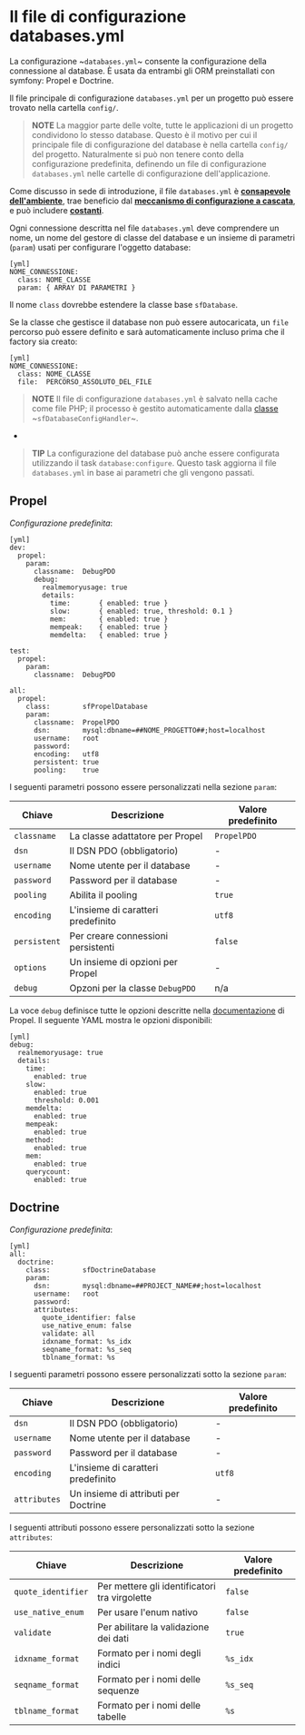 Il file di configurazione databases.yml
=======================================

La configurazione ~`databases.yml`~ consente la configurazione della
connessione al database. È usata da entrambi gli ORM preinstallati con symfony: Propel e
Doctrine.

Il file principale di configurazione `databases.yml` per un progetto può essere trovato
nella cartella `config/`.

>**NOTE**
>La maggior parte delle volte, tutte le applicazioni di un progetto condividono lo stesso
>database. Questo è il motivo per cui il principale file di configurazione del database è
>nella cartella `config/` del progetto. Naturalmente si può non tenere conto della configurazione
>predefinita, definendo un file di configurazione `databases.yml`
>nelle cartelle di configurazione dell'applicazione.

Come discusso in sede di introduzione, il file `databases.yml` è
[**consapevole dell'ambiente**](#chapter_03_consapevolezza_dell_ambiente), trae beneficio
dal [**meccanismo di configurazione a cascata**](#chapter_03_configurazione_a_cascata),
e può includere [**costanti**](#chapter_03_costanti).

Ogni connessione descritta nel file `databases.yml` deve comprendere un nome, un nome
del gestore di classe del database e un insieme di parametri (`param`) usati per configurare
l'oggetto database:

    [yml]
    NOME_CONNESSIONE:
      class: NOME_CLASSE
      param: { ARRAY DI PARAMETRI }

Il nome `class` dovrebbe estendere la classe base `sfDatabase`.

Se la classe che gestisce il database non può essere autocaricata, un `file` percorso può essere
definito e sarà automaticamente incluso prima che il factory sia creato:

    [yml]
    NOME_CONNESSIONE:
      class: NOME_CLASSE
      file:  PERCORSO_ASSOLUTO_DEL_FILE

>**NOTE**
>Il file di configurazione `databases.yml` è salvato nella cache come file PHP; il
>processo è gestito automaticamente dalla [classe](#chapter_14_config_handlers_yml)
>~`sfDatabaseConfigHandler`~.

-

>**TIP**
>La configurazione del database può anche essere configurata utilizzando
>il task `database:configure`. Questo task aggiorna il file `databases.yml`
>in base ai parametri che gli vengono passati.

Propel
------

*Configurazione predefinita*:

    [yml]
    dev:
      propel:
        param:
          classname:  DebugPDO
          debug:
            realmemoryusage: true
            details:
              time:       { enabled: true }
              slow:       { enabled: true, threshold: 0.1 }
              mem:        { enabled: true }
              mempeak:    { enabled: true }
              memdelta:   { enabled: true }

    test:
      propel:
        param:
          classname:  DebugPDO

    all:
      propel:
        class:        sfPropelDatabase
        param:
          classname:  PropelPDO
          dsn:        mysql:dbname=##NOME_PROGETTO##;host=localhost
          username:   root
          password:   
          encoding:   utf8
          persistent: true
          pooling:    true

I seguenti parametri possono essere personalizzati nella sezione `param`:

 | Chiave       | Descrizione                              | Valore predefinito |
 | ------------ | ---------------------------------------- | ------------------ |
 | `classname`  | La classe adattatore per Propel          | `PropelPDO`        |
 | `dsn`        | Il DSN PDO (obbligatorio)                | -                  |
 | `username`   | Nome utente per il database              | -                  |
 | `password`   | Password per il database                 | -                  |
 | `pooling`    | Abilita il pooling                       | `true`             |
 | `encoding`   | L'insieme di caratteri predefinito       | `utf8`            |
 | `persistent` | Per creare connessioni persistenti       | `false`            |
 | `options`    | Un insieme di opzioni per Propel         | -                  |
 | `debug`      | Opzoni per la classe `DebugPDO`          | n/a                |

La voce `debug` definisce tutte le opzioni descritte nella
[documentazione](http://www.propelorm.org/docs/api/1.4/runtime/propel-util/DebugPDO.html#class_details)
di Propel. Il seguente YAML mostra le opzioni disponibili:

    [yml]
    debug:
      realmemoryusage: true
      details:
        time:
          enabled: true
        slow:
          enabled: true
          threshold: 0.001
        memdelta:
          enabled: true
        mempeak:
          enabled: true
        method:
          enabled: true
        mem:
          enabled: true
        querycount:
          enabled: true

Doctrine
--------

*Configurazione predefinita*:

    [yml]
    all:
      doctrine:
        class:        sfDoctrineDatabase
        param:
          dsn:        mysql:dbname=##PROJECT_NAME##;host=localhost
          username:   root
          password:   
          attributes:
            quote_identifier: false
            use_native_enum: false
            validate: all
            idxname_format: %s_idx
            seqname_format: %s_seq
            tblname_format: %s

I seguenti parametri possono essere personalizzati sotto la sezione `param`:

 | Chiave       | Descrizione                              | Valore predefinito |
 | ------------ | ---------------------------------------- | ------------------ |
 | `dsn`        | Il DSN PDO (obbligatorio)                | -                  |
 | `username`   | Nome utente per il database              | -                  |
 | `password`   | Password per il database                 | -                  |
 | `encoding`   | L'insieme di caratteri predefinito       | `utf8`            |
 | `attributes` | Un insieme di attributi per Doctrine     | -                  |

I seguenti attributi possono essere personalizzati sotto la sezione `attributes`:

 | Chiave              | Descrizione                                   | Valore predefinito |
 | ------------------- | --------------------------------------------- | ------------------ |
 | `quote_identifier`  | Per mettere gli identificatori tra virgolette | `false`            |
 | `use_native_enum`   | Per usare l'enum nativo                       | `false`            |
 | `validate`          | Per abilitare la validazione dei dati         | `true`             |
 | `idxname_format`    | Formato per i nomi degli indici               | `%s_idx`           |
 | `seqname_format`    | Formato per i nomi delle sequenze             | `%s_seq`           |
 | `tblname_format`    | Formato per i nomi delle tabelle              | `%s`               |
